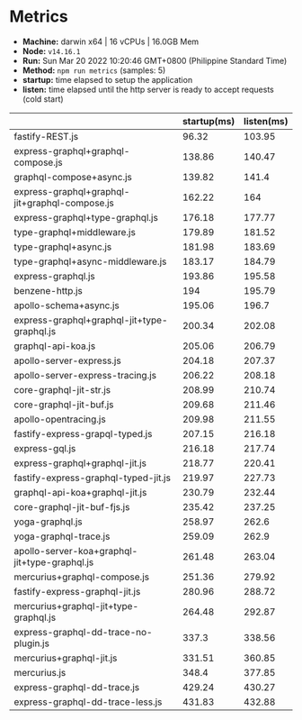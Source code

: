 
# Metrics
* __Machine:__ darwin x64 | 16 vCPUs | 16.0GB Mem
* __Node:__ `v14.16.1`
* __Run:__ Sun Mar 20 2022 10:20:46 GMT+0800 (Philippine Standard Time)
* __Method:__ `npm run metrics` (samples: 5)
* __startup:__ time elapsed to setup the application
* __listen:__ time elapsed until the http server is ready to accept requests (cold start)

|                                                | startup(ms) | listen(ms) |
|------------------------------------------------|-------------|------------|
| fastify-REST.js                                | 96.32       | 103.95     |
| express-graphql+graphql-compose.js             | 138.86      | 140.47     |
| graphql-compose+async.js                       | 139.82      | 141.4      |
| express-graphql+graphql-jit+graphql-compose.js | 162.22      | 164        |
| express-graphql+type-graphql.js                | 176.18      | 177.77     |
| type-graphql+middleware.js                     | 179.89      | 181.52     |
| type-graphql+async.js                          | 181.98      | 183.69     |
| type-graphql+async-middleware.js               | 183.17      | 184.79     |
| express-graphql.js                             | 193.86      | 195.58     |
| benzene-http.js                                | 194         | 195.79     |
| apollo-schema+async.js                         | 195.06      | 196.7      |
| express-graphql+graphql-jit+type-graphql.js    | 200.34      | 202.08     |
| graphql-api-koa.js                             | 205.06      | 206.79     |
| apollo-server-express.js                       | 204.18      | 207.37     |
| apollo-server-express-tracing.js               | 206.22      | 208.18     |
| core-graphql-jit-str.js                        | 208.99      | 210.74     |
| core-graphql-jit-buf.js                        | 209.68      | 211.46     |
| apollo-opentracing.js                          | 209.98      | 211.55     |
| fastify-express-grapql-typed.js                | 207.15      | 216.18     |
| express-gql.js                                 | 216.18      | 217.74     |
| express-graphql+graphql-jit.js                 | 218.77      | 220.41     |
| fastify-express-graphql-typed-jit.js           | 219.97      | 227.73     |
| graphql-api-koa+graphql-jit.js                 | 230.79      | 232.44     |
| core-graphql-jit-buf-fjs.js                    | 235.42      | 237.25     |
| yoga-graphql.js                                | 258.97      | 262.6      |
| yoga-graphql-trace.js                          | 259.09      | 262.9      |
| apollo-server-koa+graphql-jit+type-graphql.js  | 261.48      | 263.04     |
| mercurius+graphql-compose.js                   | 251.36      | 279.92     |
| fastify-express-graphql-jit.js                 | 280.96      | 288.72     |
| mercurius+graphql-jit+type-graphql.js          | 264.48      | 292.87     |
| express-graphql-dd-trace-no-plugin.js          | 337.3       | 338.56     |
| mercurius+graphql-jit.js                       | 331.51      | 360.85     |
| mercurius.js                                   | 348.4       | 377.85     |
| express-graphql-dd-trace.js                    | 429.24      | 430.27     |
| express-graphql-dd-trace-less.js               | 431.83      | 432.88     |
